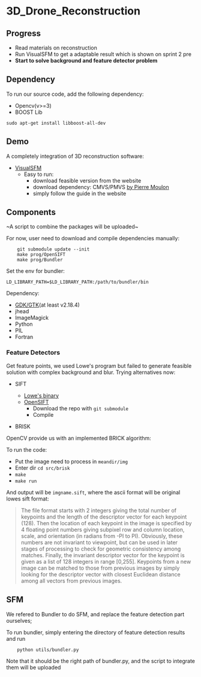 # 3D_Drone_Reconstruction
## Progress
- Read materials on reconstruction
- Run VisualSFM to get a adaptable result which is shown on sprint 2 pre
- **Start to solve background and feature detector problem**
## Dependency
To run our source code, add the following dependency:
- Opencv(v>=3)
- BOOST Lib
```
sudo apt-get install libboost-all-dev
```
## Demo
A completely integration of 3D reconstruction software:
- [VisualSFM](http://ccwu.me/vsfm/)
	- Easy to run:
		- download feasible version from the website
		- download dependency: CMVS/PMVS [by Pierre Moulon](https://storage.googleapis.com/google-code-archive-downloads/v2/code.google.com/osm-bundler/osm-bundler-pmvs2-cmvs-full-32-64.zip)
		- simply follow the guide in the website

## Components
~A script to combine the packages will be uploaded~

For now, user need to download and compile dependencies manually:
```
	git submodule update --init
	make prog/OpenSIFT
	make prog/Bundler
```
Set the env for bundler:
```
LD_LIBRARY_PATH=$LD_LIBRARY_PATH:/path/to/bundler/bin
```

Dependency:
- [GDK/GTK](http://www.gtk.org)(at least v2.18.4)
- jhead
- ImageMagick
- Python
- PIL
- Fortran

### Feature Detectors
Get feature points, we used Lowe's program but failed to generate feasible solution with complex background and blur. Trying alternatives now:
- SIFT
	- [Lowe's binary](http://www.cs.ubc.ca/~lowe/keypoints/siftDemoV4.zip)
	- [OpenSIFT](https://github.com/robwhess/opensift)
		- Download the repo with `git submodule`
		- Compile

- BRISK

OpenCV provide us with an implemented BRICK algorithm:

To run the code:
- Put the image need to process in `meandir/img`
- Enter dir `cd src/brisk`
- `make`
- `make run`

And output will be `imgname.sift`, where the ascii format will be original lowes sift format:
> The file format starts with 2 integers giving the total number of
keypoints and the length of the descriptor vector for each keypoint
(128). 
> Then the location of each keypoint in the image is specified by
4 floating point numbers giving subpixel row and column location,
scale, and orientation (in radians from -PI to PI).  Obviously, these
numbers are not invariant to viewpoint, but can be used in later
stages of processing to check for geometric consistency among matches.
> Finally, the invariant descriptor vector for the keypoint is given as
a list of 128 integers in range [0,255].  Keypoints from a new image
can be matched to those from previous images by simply looking for the
descriptor vector with closest Euclidean distance among all vectors
from previous images.
## SFM
We refered to Bundler to do SFM, and replace the feature detection part ourselves;

To run bundler, simply entering the directory of feature detection results and run
```
	python utils/bundler.py
```
Note that it should be the right path of bundler.py, and the script to integrate them will be uploaded
